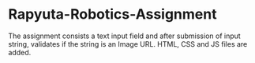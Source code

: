 # Rapyuta-Robotics-Assignment 
The assignment consists a text input field and after submission of input string, validates if the string is an Image URL. 
HTML, CSS and JS files are added. 
